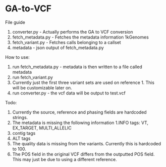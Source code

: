# GA-to-VCF

File guide
1. converter.py - Actually performs the GA to VCF conversion
2. fetch_metadata.py - Fetches the metadata information 1kGenomes
3. fetch_variant.py - Fetches calls belonging to a callset
4. metadata - json output of fetch_metadata.py

How to use:
1. run fetch_metadata.py - metadata is then written to a file called metadata
2. run fetch_variant.py
  1. Currently just the first three variant sets are used on reference 1. This will be customizable later on.
3. run converter.py - the vcf data will be output to test.vcf

Todo:
1. Currently the source, reference and phasing fields are hardcoded strings.
2. The metadata is missing the following information
  1.INFO tags: VT, EX_TARGET, MULTI_ALLELIC
  2. contig tags
  3. ALT tags
3. The quality data is missing from the variants. Currently this is hardcoded to 100.
4. The POS field in the original VCF differs from the outputted POS field. This may just be due to using a different reference.